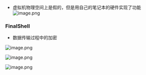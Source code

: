 - 虚拟机物理空间上是假的，但是用自己的笔记本的硬件实现了功能
![image.png](https://peiyihan-1324725457.cos.ap-beijing.myqcloud.com/Obsidian/202406170915341.png)



### FinalShell

- 数据传输过程中的加密

![image.png](https://peiyihan-1324725457.cos.ap-beijing.myqcloud.com/Obsidian/202406172040662.png)


![image.png](https://peiyihan-1324725457.cos.ap-beijing.myqcloud.com/Obsidian/202406172042265.png)


![image.png](https://peiyihan-1324725457.cos.ap-beijing.myqcloud.com/Obsidian/202406172043166.png)


